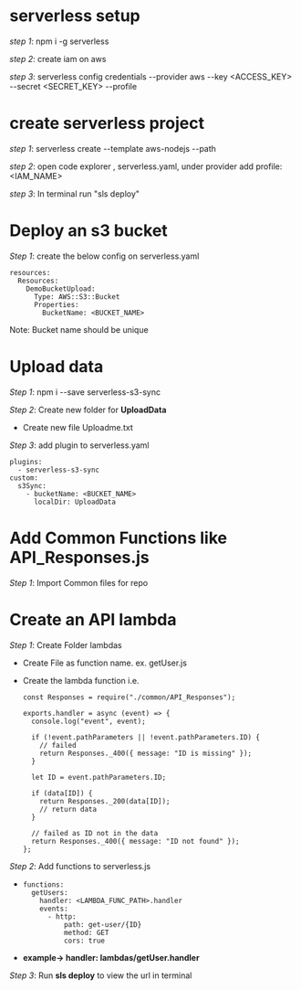 # serverless setup

_step 1_: npm i -g serverless

_step 2_: create iam on aws

_step 3_: serverless config credentials --provider aws --key <ACCESS_KEY> --secret <SECRET_KEY> --profile <NAME>

# create serverless project

_step 1_: serverless create --template aws-nodejs --path <PATHNAME>

_step 2_: open code explorer , serverless.yaml, under provider add profile:<IAM_NAME>

_step 3_: In terminal run "sls deploy"

# Deploy an s3 bucket

_Step 1_: create the below config on serverless.yaml

```
resources:
  Resources:
    DemoBucketUpload:
      Type: AWS::S3::Bucket
      Properties:
        BucketName: <BUCKET_NAME>
```

Note: Bucket name should be unique

# Upload data

_Step 1_: npm i --save serverless-s3-sync

_Step 2_: Create new folder for **UploadData**

- Create new file Uploadme.txt

_Step 3_: add plugin to serverless.yaml

```
plugins:
  - serverless-s3-sync
custom:
  s3Sync:
    - bucketName: <BUCKET_NAME>
      localDir: UploadData
```
  
   
# Add Common Functions like API_Responses.js
 _Step 1_: Import Common files for repo
  

# Create an API lambda

_Step 1_: Create Folder lambdas

- Create File as function name. ex. getUser.js
- Create the lambda function
  i.e.

  ```
  const Responses = require("./common/API_Responses");

  exports.handler = async (event) => {
    console.log("event", event);

    if (!event.pathParameters || !event.pathParameters.ID) {
      // failed
      return Responses._400({ message: "ID is missing" });
    }

    let ID = event.pathParameters.ID;

    if (data[ID]) {
      return Responses._200(data[ID]);
      // return data
    }

    // failed as ID not in the data
    return Responses._400({ message: "ID not found" });
  };
  ```
  
_Step 2_: Add functions to serverless.js
  
- ```
  functions:
    getUsers:
      handler: <LAMBDA_FUNC_PATH>.handler
      events:
        - http:
            path: get-user/{ID}
            method: GET
            cors: true
  ```

- **example-> handler: lambdas/getUser.handler**
  
 _Step 3_: Run **sls deploy** to view the url in terminal
